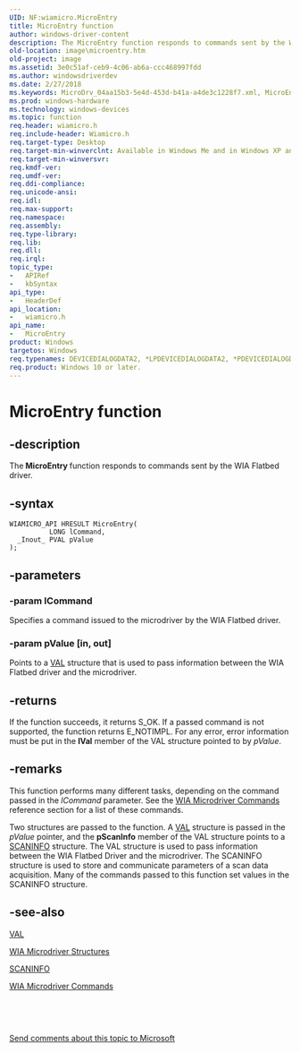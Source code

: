 ```yaml
---
UID: NF:wiamicro.MicroEntry
title: MicroEntry function
author: windows-driver-content
description: The MicroEntry function responds to commands sent by the WIA Flatbed driver.
old-location: image\microentry.htm
old-project: image
ms.assetid: 3e0c51af-ceb9-4c06-ab6a-ccc468997fdd
ms.author: windowsdriverdev
ms.date: 2/27/2018
ms.keywords: MicroDrv_04aa15b3-5e4d-453d-b41a-a4de3c1228f7.xml, MicroEntry, MicroEntry function [Imaging Devices], image.microentry, wiamicro/MicroEntry
ms.prod: windows-hardware
ms.technology: windows-devices
ms.topic: function
req.header: wiamicro.h
req.include-header: Wiamicro.h
req.target-type: Desktop
req.target-min-winverclnt: Available in Windows Me and in Windows XP and later versions of the Windows operating systems.
req.target-min-winversvr: 
req.kmdf-ver: 
req.umdf-ver: 
req.ddi-compliance: 
req.unicode-ansi: 
req.idl: 
req.max-support: 
req.namespace: 
req.assembly: 
req.type-library: 
req.lib: 
req.dll: 
req.irql: 
topic_type:
-	APIRef
-	kbSyntax
api_type:
-	HeaderDef
api_location:
-	wiamicro.h
api_name:
-	MicroEntry
product: Windows
targetos: Windows
req.typenames: DEVICEDIALOGDATA2, *LPDEVICEDIALOGDATA2, *PDEVICEDIALOGDATA2
req.product: Windows 10 or later.
---
```


# MicroEntry function


## -description


The<b> MicroEntry </b>function responds to commands sent by the WIA Flatbed driver. 


## -syntax


````
WIAMICRO_API HRESULT MicroEntry(
          LONG lCommand,
  _Inout_ PVAL pValue
);
````


## -parameters




### -param lCommand

Specifies a command issued to the microdriver by the WIA Flatbed driver. 


### -param pValue [in, out]

Points to a <a href="..\wiamicro\ns-wiamicro-val.md">VAL</a> structure that is used to pass information between the WIA Flatbed driver and the microdriver.


## -returns



If the function succeeds, it returns S_OK. If a passed command is not supported,  the function returns E_NOTIMPL. For any error, error information must be put in the <b>lVal</b> member of the VAL structure pointed to by <i>pValue</i>.




## -remarks



This function performs many different tasks, depending on the command passed in the <i>lCommand</i> parameter. See the <a href="https://msdn.microsoft.com/library/windows/hardware/ff552714">WIA Microdriver Commands</a> reference section for a list of these commands.

Two structures are passed to the function. A <a href="..\wiamicro\ns-wiamicro-val.md">VAL</a> structure is passed in the <i>pValue</i> pointer, and the <b>pScanInfo</b> member of the VAL structure points to a <a href="..\wiamicro\ns-wiamicro-_scaninfo.md">SCANINFO</a> structure. The VAL structure is used to pass information between the WIA Flatbed Driver and the microdriver. The SCANINFO structure is used to store and communicate parameters of a scan data acquisition. Many of the commands passed to this function set values in the SCANINFO structure.




## -see-also

<a href="..\wiamicro\ns-wiamicro-val.md">VAL</a>



<a href="https://msdn.microsoft.com/library/windows/hardware/ff552722">WIA Microdriver Structures</a>



<a href="..\wiamicro\ns-wiamicro-_scaninfo.md">SCANINFO</a>



<a href="https://msdn.microsoft.com/library/windows/hardware/ff552714">WIA Microdriver Commands</a>



 

 

<a href="mailto:wsddocfb@microsoft.com?subject=Documentation%20feedback [image\image]:%20MicroEntry function%20 RELEASE:%20(2/27/2018)&amp;body=%0A%0APRIVACY STATEMENT%0A%0AWe use your feedback to improve the documentation. We don't use your email address for any other purpose, and we'll remove your email address from our system after the issue that you're reporting is fixed. While we're working to fix this issue, we might send you an email message to ask for more info. Later, we might also send you an email message to let you know that we've addressed your feedback.%0A%0AFor more info about Microsoft's privacy policy, see http://privacy.microsoft.com/en-us/default.aspx." title="Send comments about this topic to Microsoft">Send comments about this topic to Microsoft</a>

